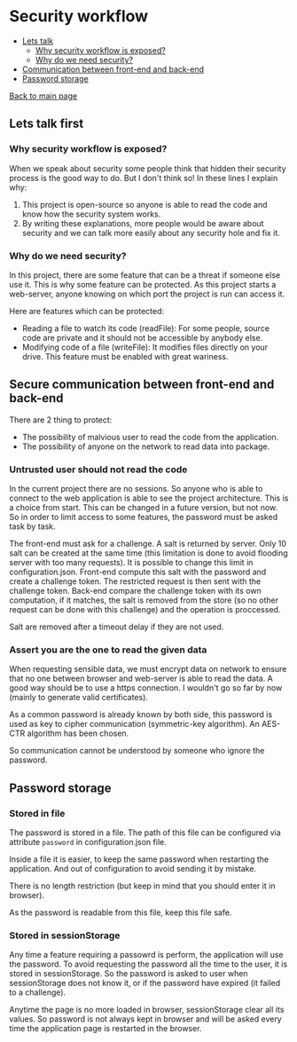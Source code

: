 # Security workflow

* [Lets talk]
  * [Why security workflow is exposed?]
  * [Why do we need security?]
* [Communication between front-end and back-end]
* [Password storage]

[Back to main page](../README.md)

[Lets talk]:#Explanation
<a name="Explanation"></a>
## Lets talk first

[Why security workflow is exposed?]:#whyExposed
<a name="whyExposed"></a>
### Why security workflow is exposed?

When we speak about security some people think that hidden their security process is the good way to do. But I don't think so! In these lines I explain why:

  1. This project is open-source so anyone is able to read the code and know how the security system works.
  2. By writing these explanations, more people would be aware about security and we can talk more easily about any security hole and fix it.

[Why do we need security?]:#whySecurity
<a name="whySecurity"></a>
### Why do we need security?

In this project, there are some feature that can be a threat if someone else use it. This is why some feature can be protected.
As this project starts a web-server, anyone knowing on which port the project is run can access it.

Here are features which can be protected:

* Reading a file to watch its code (readFile): For some people, source code are private and it should not be accessible by anybody else.
* Modifying code of a file (writeFile): It modifies files directly on your drive. This feature must be enabled with great wariness.

[Communication between front-end and back-end]:#Communication
<a name="Communication"></a>
## Secure communication between front-end and back-end

There are 2 thing to protect:
* The possibility of malvious user to read the code from the application.
* The possibility of anyone on the network to read data into package.

### Untrusted user should not read the code

In the current project there are no sessions. So anyone who is able to connect to the web application is able to see the project architecture. This is a choice from start. This can be changed in a future version, but not now.
So in order to limit access to some features, the password must be asked task by task.

The front-end must ask for a challenge. A salt is returned by server. Only 10 salt can be created at the same time (this limitation is done to avoid flooding server with too many requests). It is possible to change this limit in configuration.json.
Front-end compute this salt with the password and create a challenge token.
The restricted request is then sent with the challenge token.
Back-end compare the challenge token with its own computation, if it matches, the salt is removed from the store (so no other request can be done with this challenge) and the operation is proccessed.

Salt are removed after a timeout delay if they are not used.


### Assert you are the one to read the given data

When requesting sensible data, we must encrypt data on network to ensure that no one between browser and web-server is able to read the data.
A good way should be to use a https connection. I wouldn't go so far by now (mainly to generate valid certificates).

As a common password is already known by both side, this password is used as key to cipher communication (symmetric-key algorithm). An AES-CTR algorithm has been chosen.

So communication cannot be understood by someone who ignore the password.



[Password storage]:#Storage
<a name="Storage"></a>
## Password storage
### Stored in file

The password is stored in a file. The path of this file can be configured via attribute `password` in configuration.json file.

Inside a file it is easier, to keep the same password when restarting the application. And out of configuration to avoid sending it by mistake.

There is no length restriction (but keep in mind that you should enter it in browser).

As the password is readable from this file, keep this file safe.

### Stored in sessionStorage

Any time a feature requiring a passowrd is perform, the application will use the password. To avoid requesting the password all the time to the user, it is stored in sessionStorage.
So the password is asked to user when sessionStorage does not know it, or if the password have expired (it failed to a challenge).

Anytime the page is no more loaded in browser, sessionStorage clear all its values. So password is not always kept in browser and will be asked every time the application page is restarted in the browser.
